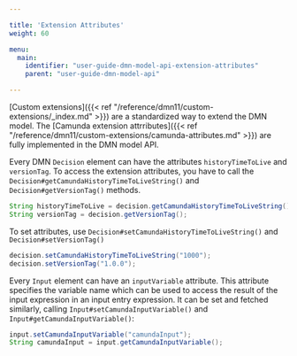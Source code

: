 ```yaml
---

title: 'Extension Attributes'
weight: 60

menu:
  main:
    identifier: "user-guide-dmn-model-api-extension-attributes"
    parent: "user-guide-dmn-model-api"

---
```



[Custom extensions]({{< ref "/reference/dmn11/custom-extensions/_index.md" >}}) are a standardized way to extend the DMN model.
The [Camunda extension attrributes]({{< ref "/reference/dmn11/custom-extensions/camunda-attributes.md" >}}) are fully implemented in the DMN model API.

Every DMN `Decision` element can have the attributes `historyTimeToLive` and `versionTag`.
To access the extension attributes, you have to call the `Decision#getCamundaHistoryTimeToLiveString()` and
`Decision#getVersionTag()` methods.

```java
String historyTimeToLive = decision.getCamundaHistoryTimeToLiveString();
String versionTag = decision.getVersionTag();
```
To set attributes, use `Decision#setCamundaHistoryTimeToLiveString()` and `Decision#setVersionTag()`
```java
decision.setCamundaHistoryTimeToLiveString("1000");
decision.setVersionTag("1.0.0");
```

Every `Input` element can have an `inputVariable` attribute.
This attribute specifies the variable name which can be used to access the result of the input expression in an input entry expression.
It can be set and fetched similarly, calling `Input#setCamundaInputVariable()` and `Input#getCamundaInputVariable()`:

```java
input.setCamundaInputVariable("camundaInput");
String camundaInput = input.getCamundaInputVariable();
```
